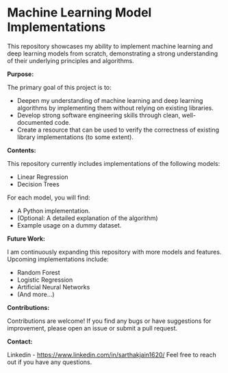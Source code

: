# Machine Learning Model Implementations

This repository showcases my ability to implement machine learning and deep learning models from scratch, demonstrating a strong understanding of their underlying principles and algorithms.

**Purpose:**

The primary goal of this project is to:

* Deepen my understanding of machine learning and deep learning algorithms by implementing them without relying on existing libraries.
* Develop strong software engineering skills through clean, well-documented code.
* Create a resource that can be used to verify the correctness of existing library implementations (to some extent).

**Contents:**

This repository currently includes implementations of the following models:

* Linear Regression
* Decision Trees

For each model, you will find:

* A Python implementation.
* (Optional: A detailed explanation of the algorithm)
* Example usage on a dummy dataset.

**Future Work:**

I am continuously expanding this repository with more models and features. Upcoming implementations include:

* Random Forest
* Logistic Regression
* Artificial Neural Networks
* (And more...)

**Contributions:**

Contributions are welcome! If you find any bugs or have suggestions for improvement, please open an issue or submit a pull request.

**Contact:**

Linkedin - https://www.linkedin.com/in/sarthakjain1620/
Feel free to reach out if you have any questions.
